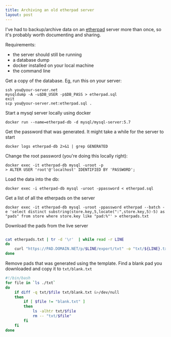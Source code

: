 ```yaml
---
title: Archiving an old etherpad server
layout: post
---
```


I've had to backup/archive data on an [etherpad](https://etherpad.org/) server more than once, so it's probably worth documenting and sharing.

Requirements:

- the server should still be running
- a database dump
- docker installed on your local machine
- the command line

Get a copy of the database. Eg, run this on your server:

    ssh you@your-server.net
    mysqldump -A -u$DB_USER -p$DB_PASS > etherpad.sql
    exit
    scp you@your-server.net:etherpad.sql .

Start a mysql server locally using docker

    docker run --name=etherpad-db -d mysql/mysql-server:5.7

Get the password that was generated. It might take a while for the server to start

    docker logs etherpad-db 2>&1 | grep GENERATED

Change the root password (you're doing this locally right):

    docker exec -it etherpad-db mysql -uroot -p
    > ALTER USER 'root'@'localhost' IDENTIFIED BY 'PASSWORD';

Load the data into the db:

    docker exec -i etherpad-db mysql -uroot -ppassword < etherpad.sql

Get a list of all the etherpads on the server

    docker exec -it etherpad-db mysql -uroot -ppassword etherpad --batch -e 'select distinct substring(store.key,5,locate(":",store.key,5)-5) as "pads" from store where store.key like "pad:%"' > etherpads.txt

Download the pads from the live server

```bash

cat etherpads.txt | tr -d '\r'  | while read -r LINE
do
    curl "https://PAD.DOMAIN.NET/p/$LINE/export/txt" -o "txt/${LINE}.txt"
done
```

Remove pads that was generated using the template. Find a blank pad you downloaded and copy it to `txt/blank.txt`

```bash
#!/bin/bash
for file in `ls ./txt`
do
    if diff -q txt/$file txt/blank.txt &>/dev/null
    then
        if [ $file != "blank.txt" ]
        then
            ls -alhtr txt/$file
            rm -- "txt/$file"
        fi
    fi
done
```
